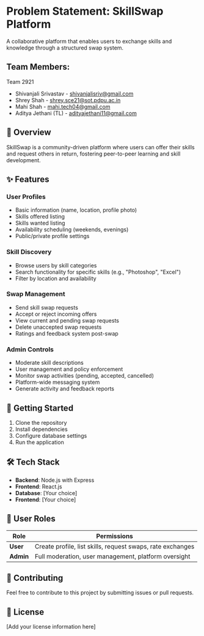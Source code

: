 # Problem Statement: SkillSwap Platform

A collaborative platform that enables users to exchange skills and knowledge through a structured swap system.

## Team Members:
Team 2921
- Shivanjali Srivastav - shivanjalisriv@gmail.com
- Shrey Shah - shrey.sce21@sot.pdpu.ac.in
- Mahi Shah - mahi.tech04@gmail.com
- Aditya Jethani (TL) - adityajethani11@gmail.com
## 🎯 Overview

SkillSwap is a community-driven platform where users can offer their skills and request others in return, fostering peer-to-peer learning and skill development.

## ✨ Features

### User Profiles
- Basic information (name, location, profile photo)
- Skills offered listing
- Skills wanted listing
- Availability scheduling (weekends, evenings)
- Public/private profile settings

### Skill Discovery
- Browse users by skill categories
- Search functionality for specific skills (e.g., "Photoshop", "Excel")
- Filter by location and availability

### Swap Management
- Send skill swap requests
- Accept or reject incoming offers
- View current and pending swap requests
- Delete unaccepted swap requests
- Ratings and feedback system post-swap

### Admin Controls
- Moderate skill descriptions
- User management and policy enforcement
- Monitor swap activities (pending, accepted, cancelled)
- Platform-wide messaging system
- Generate activity and feedback reports

## 🚀 Getting Started

1. Clone the repository
2. Install dependencies
3. Configure database settings
4. Run the application

## 🛠️ Tech Stack

- **Backend**: Node.js with Express
- **Frontend**: React.js
- **Database**: [Your choice]
- **Frontend**: [Your choice]

## 📝 User Roles

| Role | Permissions |
|------|-------------|
| **User** | Create profile, list skills, request swaps, rate exchanges |
| **Admin** | Full moderation, user management, platform oversight |

## 🤝 Contributing

Feel free to contribute to this project by submitting issues or pull requests.

## 📄 License

[Add your license information here]
